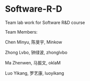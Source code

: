 # Software-R-D
Team lab work for Software R&amp;D course

Team Members:

Chen Minyu, 陈旻宇, Minkow

Zhong Lvbo, 钟绿波, zhonglvbo

Ma Zhenwen, 马振文, oklaM

Luo Yikang, 罗艺康, luoyikang
